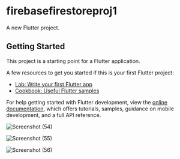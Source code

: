 # firebasefirestoreproj1

A new Flutter project.

## Getting Started

This project is a starting point for a Flutter application.

A few resources to get you started if this is your first Flutter project:

- [Lab: Write your first Flutter app](https://docs.flutter.dev/get-started/codelab)
- [Cookbook: Useful Flutter samples](https://docs.flutter.dev/cookbook)

For help getting started with Flutter development, view the
[online documentation](https://docs.flutter.dev/), which offers tutorials,
samples, guidance on mobile development, and a full API reference.



![Screenshot (54)](https://user-images.githubusercontent.com/38869235/195674311-e510d061-f2bd-454a-a60b-c9a709ff0d6f.png)

![Screenshot (55)](https://user-images.githubusercontent.com/38869235/195674337-64660362-af08-4915-876d-5b8c7d72f105.png)

![Screenshot (56)](https://user-images.githubusercontent.com/38869235/195674429-0b353f9d-845c-426f-b26e-9e30571825ec.png)



